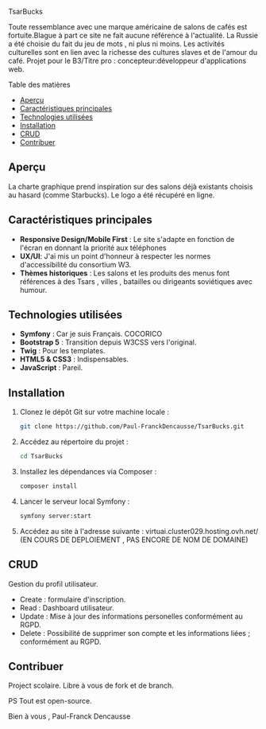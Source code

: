 
TsarBucks

Toute ressemblance avec une marque américaine de salons de cafés est fortuite.Blague à part ce site ne fait aucune référence à l'actualité. La Russie a été choisie du fait du jeu de mots , ni plus ni moins.
Les activités culturelles sont en lien avec la richesse des cultures slaves et de l'amour du café.
Projet pour le B3/Titre pro : concepteur:développeur d'applications web.

Table des matières

- [Aperçu](#aperçu)
- [Caractéristiques principales](#caractéristiques-principales)
- [Technologies utilisées](#technologies-utilisées)
- [Installation](#installation)
- [CRUD](#CRUD)
- [Contribuer](#contribuer)
  

## Aperçu

La charte graphique prend inspiration sur des salons déjà existants choisis au hasard (comme Starbucks). Le logo a été récupéré en ligne.

## Caractéristiques principales

- **Responsive Design/Mobile First** : Le site s'adapte en fonction de l'écran en donnant la priorité aux téléphones
- **UX/UI**: J'ai mis un point d'honneur à respecter les normes d'accessibilité du consortium W3.
- **Thèmes historiques** : Les salons et les produits des menus font références à des Tsars , villes , batailles ou dirigeants soviétiques avec humour.
  
## Technologies utilisées

- **Symfony** : Car je suis Français. COCORICO
- **Bootstrap 5** : Transition depuis W3CSS vers l'original.
- **Twig** : Pour les templates.
- **HTML5 & CSS3** : Indispensables.
- **JavaScript** : Pareil.
  
## Installation

1. Clonez le dépôt Git sur votre machine locale :
   ```bash
   git clone https://github.com/Paul-FranckDencausse/TsarBucks.git
   ```
2. Accédez au répertoire du projet :
   ```bash
   cd TsarBucks
   ```
3. Installez les dépendances via Composer :
   ```bash
   composer install
   ```
4. Lancer le serveur local Symfony :
   ```bash
   symfony server:start
   ```
5. Accédez au site à l'adresse suivante :  virtuai.cluster029.hosting.ovh.net/ (EN COURS DE DEPLOIEMENT , PAS ENCORE DE NOM DE DOMAINE)

## CRUD

Gestion du profil utilisateur.
- Create : formulaire d'inscription.
- Read : Dashboard utilisateur.
- Update : Mise à jour des informations personelles conformément au RGPD.
- Delete : Possibilité de supprimer son compte et les informations liées ; conformément au RGPD.
   
## Contribuer

Project scolaire. Libre à vous de fork et  de branch.

PS Tout est open-source.

Bien à vous , 
Paul-Franck Dencausse

